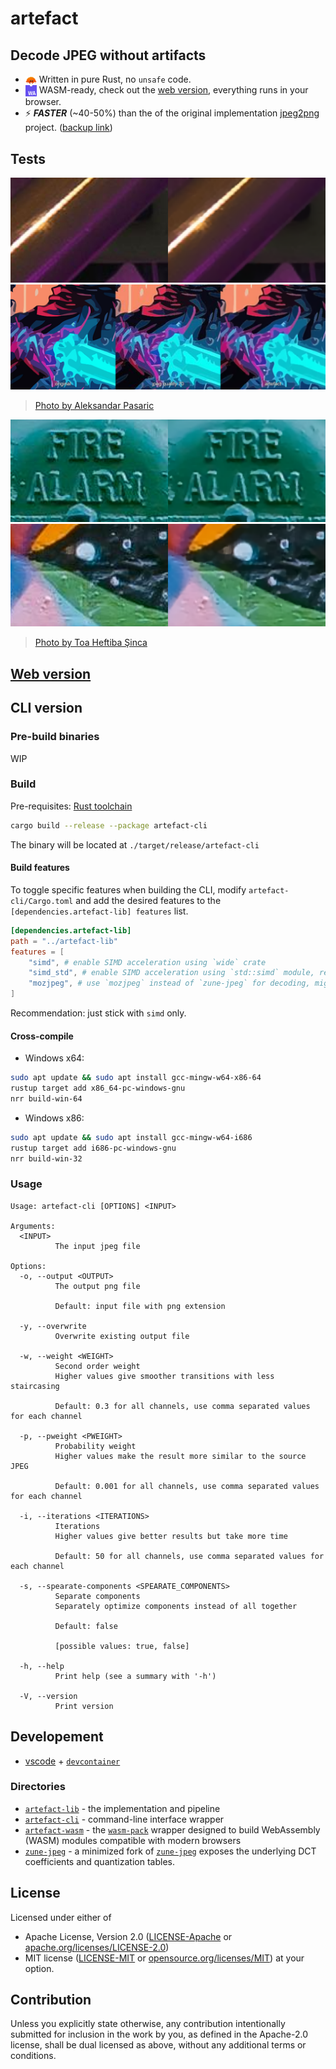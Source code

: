 # artefact

## Decode JPEG without artifacts

- <img src="./assets/rust.svg" width=18 align="center"> Written in pure Rust, no `unsafe` code.
- <img src="./assets/wasm.svg" width=18 align="center"> WASM-ready, check out the [web version](https://artefact.delnegend.com/), everything runs in your browser.
- ⚡  ***FASTER*** (~40-50%) than the of the original implementation [jpeg2png](https://github.com/victorvde/jpeg2png) project. ([backup link](https://github.com/ThioJoe/jpeg2png/tree/95f888f61c046d9adb55cd76ea9fde89c005b14f))

## Tests

![](assets/01.png)
![](assets/02.png)
> [Photo by Aleksandar Pasaric](https://www.pexels.com/photo/photo-of-neon-signage-1820770/)

![](assets/03.png)
![](assets/04.png)
> [Photo by Toa Heftiba Şinca](https://www.pexels.com/photo/selective-photograph-of-a-wall-with-grafitti-1194420/)

## [Web version](https://artefact.delnegend.com/)

## CLI version

### Pre-build binaries
WIP

### Build
Pre-requisites: [Rust toolchain](https://www.rust-lang.org/learn/get-started)

```bash
cargo build --release --package artefact-cli
```

The binary will be located at `./target/release/artefact-cli`

#### Build features
To toggle specific features when building the CLI, modify `artefact-cli/Cargo.toml` and add the desired features to the `[dependencies.artefact-lib] features` list.

```toml
[dependencies.artefact-lib]
path = "../artefact-lib"
features = [
    "simd", # enable SIMD acceleration using `wide` crate
    "simd_std", # enable SIMD acceleration using `std::simd` module, requires nightly Rust
    "mozjpeg", # use `mozjpeg` instead of `zune-jpeg` for decoding, might provide better compatibility
]
```

Recommendation: just stick with `simd` only.

#### Cross-compile
- Windows x64:
```bash
sudo apt update && sudo apt install gcc-mingw-w64-x86-64
rustup target add x86_64-pc-windows-gnu
nrr build-win-64
```

- Windows x86:
```bash
sudo apt update && sudo apt install gcc-mingw-w64-i686
rustup target add i686-pc-windows-gnu
nrr build-win-32
```

### Usage
```
Usage: artefact-cli [OPTIONS] <INPUT>

Arguments:
  <INPUT>
          The input jpeg file

Options:
  -o, --output <OUTPUT>
          The output png file

          Default: input file with png extension

  -y, --overwrite
          Overwrite existing output file

  -w, --weight <WEIGHT>
          Second order weight
          Higher values give smoother transitions with less staircasing

          Default: 0.3 for all channels, use comma separated values for each channel

  -p, --pweight <PWEIGHT>
          Probability weight
          Higher values make the result more similar to the source JPEG

          Default: 0.001 for all channels, use comma separated values for each channel

  -i, --iterations <ITERATIONS>
          Iterations
          Higher values give better results but take more time

          Default: 50 for all channels, use comma separated values for each channel

  -s, --spearate-components <SPEARATE_COMPONENTS>
          Separate components
          Separately optimize components instead of all together

          Default: false

          [possible values: true, false]

  -h, --help
          Print help (see a summary with '-h')

  -V, --version
          Print version
```

## Developement
- [vscode](https://code.visualstudio.com/) + [`devcontainer`](https://marketplace.visualstudio.com/items?itemName=ms-vscode-remote.remote-containers)

### Directories
- [`artefact-lib`](./artefact-lib/) - the implementation and pipeline
- [`artefact-cli`](./artefact-cli/) - command-line interface wrapper
- [`artefact-wasm`](./artefact-wasm/) - the [`wasm-pack`](https://github.com/rustwasm/wasm-pack) wrapper designed to build WebAssembly (WASM) modules compatible with modern browsers
- [`zune-jpeg`](./zune-jpeg/) - a minimized fork of [`zune-jpeg`](https://github.com/etemesi254/zune-image/tree/dev/crates/zune-jpeg) exposes the underlying DCT coefficients and quantization tables.

## License
Licensed under either of

- Apache License, Version 2.0 ([LICENSE-Apache](./LICENSE-Apache) or [apache.org/licenses/LICENSE-2.0](http://www.apache.org/licenses/LICENSE-2.0))
- MIT license ([LICENSE-MIT](./LICENSE-MIT) or [opensource.org/licenses/MIT](https://opensource.org/licenses/MIT))
at your option.

## Contribution
Unless you explicitly state otherwise, any contribution intentionally submitted for inclusion in the work by you, as defined in the Apache-2.0 license, shall be dual licensed as above, without any additional terms or conditions.
